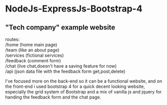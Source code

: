 # NodeJs-ExpressJs-Bootstrap-4
## "Tech company" example website  

routes:  
 /home  (home main page)  
 /team  (like an about page)  
 /services  (fictional services)   
  /feedback  (comment form)  
  /chat   (live chat,doesn't have a saving feature for now)   
 /api (json data file with the feedback form   get,post,delete)  
 

I've focused more on the back-end so it can be a functional website, and on the front-end i used bootstrap 4
for a quick decent looking website,
especially the grid system of Bootstrap and a  mix of vanilla js and jquery for handing the feedback form and the chat page.


